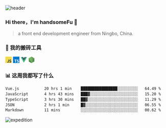 ![header](https://raw.githubusercontent.com/fzq1998/fzq1998/master/header.png)

### Hi there，I'm handsomeFu 👋

> a front end development engineer from Ningbo, China.

### 🔧 我的搬砖工具
<code><img height="20" src="https://raw.githubusercontent.com/github/explore/80688e429a7d4ef2fca1e82350fe8e3517d3494d/topics/javascript/javascript.png" alt="javascript"></code>
<code><img height="20" src="https://raw.githubusercontent.com/github/explore/80688e429a7d4ef2fca1e82350fe8e3517d3494d/topics/typescript/typescript.png" alt="typescript"></code>
<code><img height="20" src="https://raw.githubusercontent.com/github/explore/80688e429a7d4ef2fca1e82350fe8e3517d3494d/topics/vue/vue.png" alt="vue"></code>
<code><img height="20" src="https://raw.githubusercontent.com/github/explore/80688e429a7d4ef2fca1e82350fe8e3517d3494d/topics/nodejs/nodejs.png" alt="nodejs"></code>



### 📊 这周我都写了什么
<!--START_SECTION:waka-->

```txt
Vue.js           20 hrs 1 min    ████████████████░░░░░░░░░   64.49 %
JavaScript       4 hrs 43 mins   ███▓░░░░░░░░░░░░░░░░░░░░░   15.20 %
TypeScript       3 hrs 30 mins   ██▓░░░░░░░░░░░░░░░░░░░░░░   11.29 %
JSON             2 hrs 1 min     █▓░░░░░░░░░░░░░░░░░░░░░░░   06.55 %
Markdown         11 mins         ░░░░░░░░░░░░░░░░░░░░░░░░░   00.62 %
```

<!--END_SECTION:waka-->


![expedition](https://raw.githubusercontent.com/fzq1998/fzq1998/master/expedition.gif)


